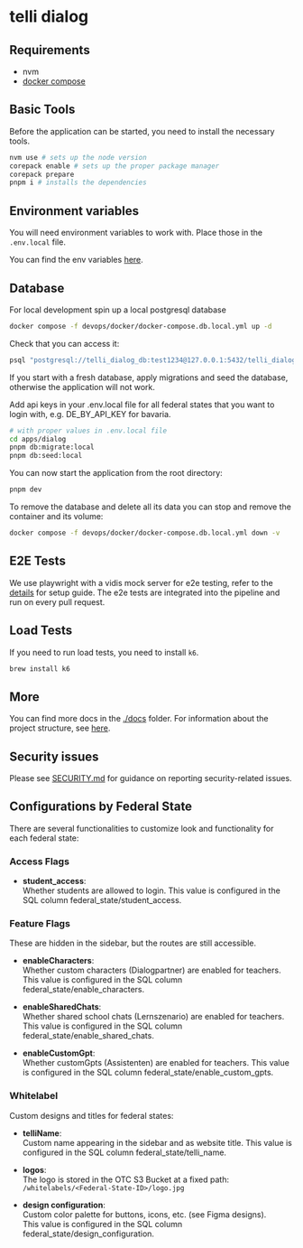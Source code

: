 # telli dialog

## Requirements

- nvm
- [docker compose](https://docs.docker.com/compose/install/)

## Basic Tools

Before the application can be started, you need to install the necessary tools.

```sh
nvm use # sets up the node version
corepack enable # sets up the proper package manager
corepack prepare
pnpm i # installs the dependencies
```

## Environment variables

You will need environment variables to work with.
Place those in the `.env.local` file.

You can find the env variables [here](https://start.1password.com/open/i?a=ADERP2QHK5HBPLKMBFF2QU5CXI&v=jtidfrchgfg2sunjzwpzgendlq&i=a2khk5vx6hrqmtkta2gg7vonga&h=deutschlandgpt.1password.eu).

## Database

For local development spin up a local postgresql database

```sh
docker compose -f devops/docker/docker-compose.db.local.yml up -d
```

Check that you can access it:

```sh
psql "postgresql://telli_dialog_db:test1234@127.0.0.1:5432/telli_dialog_db"
```

If you start with a fresh database, apply migrations and seed the database, otherwise the application will not work.

Add api keys in your .env.local file for all federal states that you want to login with, e.g. DE_BY_API_KEY for bavaria.

```sh
# with proper values in .env.local file
cd apps/dialog
pnpm db:migrate:local
pnpm db:seed:local

```

You can now start the application from the root directory:

```sh
pnpm dev
```

To remove the database and delete all its data you can stop and remove the container and its volume:

```sh
docker compose -f devops/docker/docker-compose.db.local.yml down -v
```

## E2E Tests

We use playwright with a vidis mock server for e2e testing, refer to the [details](apps/dialog/e2e/readme.md) for setup guide.
The e2e tests are integrated into the pipeline and run on every pull request.

## Load Tests

If you need to run load tests, you need to install `k6`.

```sh
brew install k6
```

## More

You can find more docs in the [./docs](./docs) folder.
For information about the project structure, see [here](./docs/structure.md).

## Security issues

Please see [SECURITY.md](SECURITY.md) for guidance on reporting security-related issues.

## Configurations by Federal State

There are several functionalities to customize look and functionality for each federal state:

### Access Flags

- **student_access**:  
  Whether students are allowed to login.
  This value is configured in the SQL column federal_state/student_access.

### Feature Flags

These are hidden in the sidebar, but the routes are still accessible.

- **enableCharacters**:  
  Whether custom characters (Dialogpartner) are enabled for teachers.
  This value is configured in the SQL column federal_state/enable_characters.

- **enableSharedChats**:  
  Whether shared school chats (Lernszenario) are enabled for teachers.
  This value is configured in the SQL column federal_state/enable_shared_chats.

- **enableCustomGpt**:  
  Whether customGpts (Assistenten) are enabled for teachers.
  This value is configured in the SQL column federal_state/enable_custom_gpts.

### Whitelabel

Custom designs and titles for federal states:

- **telliName**:  
  Custom name appearing in the sidebar and as website title.
  This value is configured in the SQL column federal_state/telli_name.

- **logos**:  
  The logo is stored in the OTC S3 Bucket at a fixed path:  
  `/whitelabels/<Federal-State-ID>/logo.jpg`

- **design configuration**:  
  Custom color palette for buttons, icons, etc. (see Figma designs).  
  This value is configured in the SQL column federal_state/design_configuration.
